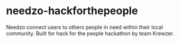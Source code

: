 # needzo-hackforthepeople
Needzo connect users to others people in need within their local community. Built for hack for the people hackathon by team Krewzer. 
